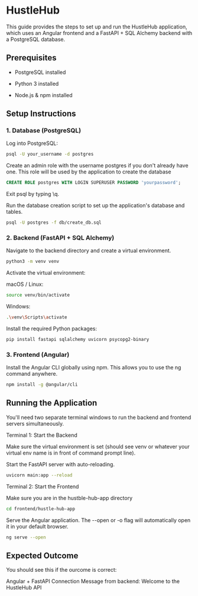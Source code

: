 # HustleHub

This guide provides the steps to set up and run the HustleHub application, which uses an Angular frontend and a FastAPI + SQL Alchemy backend with a PostgreSQL database.

## Prerequisites

- PostgreSQL installed

- Python 3 installed

- Node.js & npm installed

## Setup Instructions

### 1. Database (PostgreSQL)
Log into PostgreSQL:

```Bash
psql -U your_username -d postgres
```

Create an admin role with the username postgres if you don't already have one. This role will be used by the application to create the database

```SQL
CREATE ROLE postgres WITH LOGIN SUPERUSER PASSWORD 'yourpassword';
```
Exit psql by typing \q.

Run the database creation script to set up the application's database and tables.

```Bash
psql -U postgres -f db/create_db.sql
```

### 2. Backend (FastAPI + SQL Alchemy)
Navigate to the backend directory and create a virtual environment.

```Bash
python3 -m venv venv
```

Activate the virtual environment:

macOS / Linux:

```Bash
source venv/bin/activate
```

Windows:

```Bash
.\venv\Scripts\activate
```

Install the required Python packages:

```Bash
pip install fastapi sqlalchemy uvicorn psycopg2-binary
```

### 3. Frontend (Angular)
Install the Angular CLI globally using npm. This allows you to use the ng command anywhere.

```Bash
npm install -g @angular/cli
```

## Running the Application
You'll need two separate terminal windows to run the backend and frontend servers simultaneously.

Terminal 1: Start the Backend

Make sure the virtual environment is set (should see venv or whatever your virtual env name is in front of command prompt line).

Start the FastAPI server with auto-reloading.

```Bash
uvicorn main:app --reload
```

Terminal 2: Start the Frontend

Make sure you are in the hustble-hub-app directory

```Bash
cd frontend/hustle-hub-app
```
Serve the Angular application. The --open or -o flag will automatically open it in your default browser.

```Bash
ng serve --open
```

## Expected Outcome
You should see this if the ourcome is correct:

Angular + FastAPI Connection 
Message from backend: Welcome to the HustleHub API